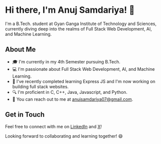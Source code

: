 # Hi there, I'm Anuj Samdariya! 👋

I'm a B.Tech. student at Gyan Ganga Institute of Technology and Sciences, currently diving deep into the realms of Full Stack Web Development, AI, and Machine Learning.

## About Me

- 🎓 I'm currently in my 4th Semester pursuing B.Tech.
- 💻 I'm passionate about Full Stack Web Development, AI, and Machine Learning.
- 🌱 I've recently completed learning Express JS and I'm now working on building full stack websites.
- 🔍 I'm proficient in C, C++, Java, Javascript, and Python.
- 📧 You can reach out to me at [anujsamdariya07@gmail.com](mailto:anujsamdariya07@gmail.com).

## Get in Touch

Feel free to connect with me on [LinkedIn](https://www.linkedin.com/in/anuj-samdariya-569162254/) and [X](https://twitter.com/anujsamdariya07)!

Looking forward to collaborating and learning together! 😄
